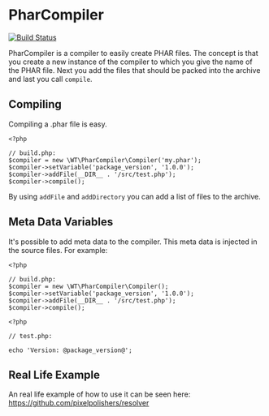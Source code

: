 PharCompiler
============

[![Build Status](https://travis-ci.org/WalterTamboer/pharcompiler.png)](https://travis-ci.org/WalterTamboer/pharcompiler)

PharCompiler is a compiler to easily create PHAR files. The concept is that you create a 
new instance of the compiler to which you give the name of the PHAR file. Next you add the 
files that should be packed into the archive and last you call `compile`.

Compiling
---------
Compiling a .phar file is easy. 
```
<?php

// build.php:
$compiler = new \WT\PharCompiler\Compiler('my.phar');
$compiler->setVariable('package_version', '1.0.0');
$compiler->addFile(__DIR__ . '/src/test.php');
$compiler->compile();
```

By using `addFile` and `addDirectory` you can add a list of files to the archive.

Meta Data Variables
-------------------
It's possible to add meta data to the compiler. This meta data is injected in the source 
files. For example:

```
<?php

// build.php:
$compiler = new \WT\PharCompiler\Compiler();
$compiler->setVariable('package_version', '1.0.0');
$compiler->addFile(__DIR__ . '/src/test.php');
$compiler->compile();
```

```
<?php

// test.php:

echo 'Version: @package_version@';
```

Real Life Example
-----------------
An real life example of how to use it can be seen here: https://github.com/pixelpolishers/resolver
